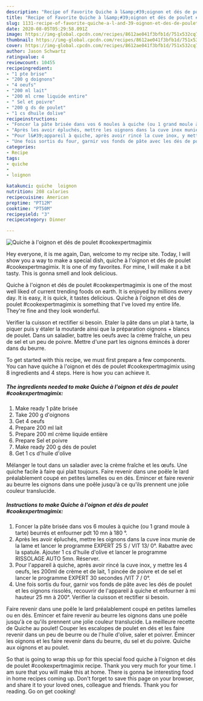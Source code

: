 ```yaml
---
description: "Recipe of Favorite Quiche à l&amp;#39;oignon et dés de poulet #cookexpertmagimix"
title: "Recipe of Favorite Quiche à l&amp;#39;oignon et dés de poulet #cookexpertmagimix"
slug: 1131-recipe-of-favorite-quiche-a-l-and-39-oignon-et-des-de-poulet-cookexpertmagimix
date: 2020-08-05T05:29:58.091Z
image: https://img-global.cpcdn.com/recipes/8612ae041f3bfb1d/751x532cq70/quiche-a-loignon-et-des-de-poulet-cookexpertmagimix-photo-principale-de-la-recette.jpg
thumbnail: https://img-global.cpcdn.com/recipes/8612ae041f3bfb1d/751x532cq70/quiche-a-loignon-et-des-de-poulet-cookexpertmagimix-photo-principale-de-la-recette.jpg
cover: https://img-global.cpcdn.com/recipes/8612ae041f3bfb1d/751x532cq70/quiche-a-loignon-et-des-de-poulet-cookexpertmagimix-photo-principale-de-la-recette.jpg
author: Jason Schwartz
ratingvalue: 4
reviewcount: 10455
recipeingredient:
- "1 pte brise"
- "200 g doignons"
- "4 oeufs"
- "200 ml lait"
- "200 ml crme liquide entire"
- " Sel et poivre"
- "200 g ds de poulet"
- "1 cs dhuile dolive"
recipeinstructions:
- "Foncer la pâte brisée dans vos 6 moules à quiche (ou 1 grand moule à tarte) beurrés et enfourner pdt 10 mn à 180 °."
- "Après les avoir épluchés, mettre les oignons dans la cuve inox munie de la lame et lancer le programme EXPERT 25 S / VIT 13/ 0°. Rabattre avec la spatule. Ajouter 1 cs d&#39;huile d&#39;olive et lancer le programme RISSOLAGE AUTO 5mn. Réserver."
- "Pour l&#39;appareil à quiche, après avoir rincé la cuve inox, y mettre les 4 oeufs, les 200ml de crème et de lait, 1 pincée de poivre et de sel et lancer le programme EXPERT 30 secondes /VIT 7 / 0°."
- "Une fois sortis du four, garnir vos fonds de pâte avec les dés de poulet et les oignons rissolés, recouvrir de l&#39;appareil à quiche et enfourner à mi hauteur 25 mn à 200°. Verifier la cuisson et rectifier si besoin."
categories:
- Recipe
tags:
- quiche
- 
- loignon

katakunci: quiche  loignon 
nutrition: 208 calories
recipecuisine: American
preptime: "PT12M"
cooktime: "PT50M"
recipeyield: "3"
recipecategory: Dinner

---
```



![Quiche à l&#39;oignon et dés de poulet #cookexpertmagimix](https://img-global.cpcdn.com/recipes/8612ae041f3bfb1d/751x532cq70/quiche-a-loignon-et-des-de-poulet-cookexpertmagimix-photo-principale-de-la-recette.jpg)

Hey everyone, it is me again, Dan, welcome to my recipe site. Today, I will show you a way to make a special dish, quiche à l&#39;oignon et dés de poulet #cookexpertmagimix. It is one of my favorites. For mine, I will make it a bit tasty. This is gonna smell and look delicious.

Quiche à l&#39;oignon et dés de poulet #cookexpertmagimix is one of the most well liked of current trending foods on earth. It is enjoyed by millions every day. It is easy, it is quick, it tastes delicious. Quiche à l&#39;oignon et dés de poulet #cookexpertmagimix is something that I've loved my entire life. They're fine and they look wonderful.

Verifier la cuisson et rectifier si besoin. Etaler la pâte dans un plat à tarte, la piquer puis y étaler la moutarde ainsi que la préparation oignons + blancs de poulet. Dans un saladier, battre les oeufs avec la crème fraîche, un peu de sel et un peu de poivre. Mettre d&#39;une part les oignons émincés à dorer dans du beurre.


To get started with this recipe, we must first prepare a few components. You can have quiche à l&#39;oignon et dés de poulet #cookexpertmagimix using 8 ingredients and 4 steps. Here is how you can achieve it.

<!--inarticleads1-->

##### The ingredients needed to make Quiche à l&#39;oignon et dés de poulet #cookexpertmagimix:

1. Make ready 1 pâte brisée
1. Take 200 g d&#39;oignons
1. Get 4 oeufs
1. Prepare 200 ml lait
1. Prepare 200 ml crème liquide entière
1. Prepare  Sel et poivre
1. Make ready 200 g dés de poulet
1. Get 1 cs d&#39;huile d&#39;olive


Mélanger le tout dans un saladier avec la crème fraîche et les œufs. Une quiche facile à faire qui plait toujours. Faire revenir dans une poêle le lard préalablement coupé en petites lamelles ou en dés. Emincer et faire revenir au beurre les oignons dans une poêle jusqu&#39;à ce qu&#39;ils prennent une jolie couleur translucide. 

<!--inarticleads2-->

##### Instructions to make Quiche à l&#39;oignon et dés de poulet #cookexpertmagimix:

1. Foncer la pâte brisée dans vos 6 moules à quiche (ou 1 grand moule à tarte) beurrés et enfourner pdt 10 mn à 180 °.
1. Après les avoir épluchés, mettre les oignons dans la cuve inox munie de la lame et lancer le programme EXPERT 25 S / VIT 13/ 0°. Rabattre avec la spatule. Ajouter 1 cs d&#39;huile d&#39;olive et lancer le programme RISSOLAGE AUTO 5mn. Réserver.
1. Pour l&#39;appareil à quiche, après avoir rincé la cuve inox, y mettre les 4 oeufs, les 200ml de crème et de lait, 1 pincée de poivre et de sel et lancer le programme EXPERT 30 secondes /VIT 7 / 0°.
1. Une fois sortis du four, garnir vos fonds de pâte avec les dés de poulet et les oignons rissolés, recouvrir de l&#39;appareil à quiche et enfourner à mi hauteur 25 mn à 200°. Verifier la cuisson et rectifier si besoin.


Faire revenir dans une poêle le lard préalablement coupé en petites lamelles ou en dés. Emincer et faire revenir au beurre les oignons dans une poêle jusqu&#39;à ce qu&#39;ils prennent une jolie couleur translucide. La meilleure recette de Quiche au poulet! Couper les escalopes de poulet en dés et les faire revenir dans un peu de beurre ou de l&#39;huile d&#39;olive, saler et poivrer. Émincer les oignons et les faire revenir dans du beurre, du sel et du poivre. Quiche aux oignons et au poulet. 

So that is going to wrap this up for this special food quiche à l&#39;oignon et dés de poulet #cookexpertmagimix recipe. Thank you very much for your time. I am sure that you will make this at home. There is gonna be interesting food in home recipes coming up. Don't forget to save this page on your browser, and share it to your loved ones, colleague and friends. Thank you for reading. Go on get cooking!

